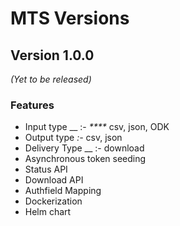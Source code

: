 # MTS Versions

## Version 1.0.0&#x20;

_(Yet to be released)_

### Features

* Input type __ :- _****_ csv, json, ODK
* Output type _:-_ csv, json
* Delivery Type __ :- download
* Asynchronous token seeding
* Status API
* Download API
* Authfield Mapping
* Dockerization
* Helm chart



